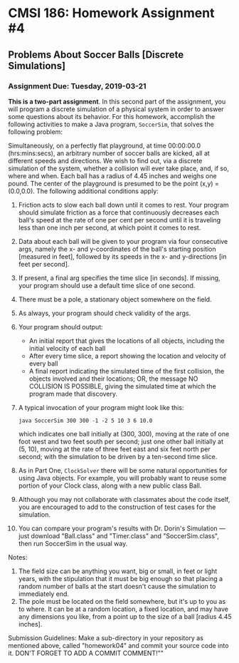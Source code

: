 

# CMSI 186: Homework Assignment #4
## Problems About Soccer Balls [Discrete Simulations]
### Assignment Due: Tuesday, 2019-03-21

<strong>This is a two-part assignment</strong>. In this second part of the assignment, you will program a discrete simulation of a physical system in order to answer some questions about its behavior. For this homework, accomplish the following activities to make a Java program, <code>SoccerSim</code>, that solves the following problem:

Simultaneously, on a perfectly flat playground, at time 00:00:00.0 (hrs:mins:secs), an arbitrary number of soccer balls are kicked, all at different speeds and directions. We wish to find out, via a discrete simulation of the system, whether a collision will ever take place, and, if so, where and when. Each ball has a radius of 4.45 inches and weighs one pound. The center of the playground is presumed to be the point (x,y) = (0.0,0.0). The following additional conditions apply:

1. Friction acts to slow each ball down until it comes to rest. Your program should simulate friction as a force that continuously decreases each ball's speed at the rate of one per cent per second until it is traveling less than one inch per second, at which point it comes to rest.
1. Data about each ball will be given to your program via four consecutive args, namely the x- and y-coordinates of the ball's starting position [measured in feet], followed by its speeds in the x- and y-directions [in feet per second].
1. If present, a final arg specifies the time slice [in seconds]. If missing, your program should use a default time slice of one second.
1. There must be a pole, a stationary object somewhere on the field.
1. As always, your program should check validity of the args.
1. Your program should output:<br />
   * An initial report that gives the locations of all objects, including the initial velocity of each ball<br />
   * After every time slice, a report showing the location and velocity of every ball<br />
   * A final report indicating the simulated time of the first collision, the objects involved and their locations; OR, the message NO COLLISION IS POSSIBLE, giving the simulated time at which the program made that discovery.
1. A typical invocation of your program might look like this:

    <code>java SoccerSim 300 300 -1 -2 5 10 3 6 10.0</code>

    which indicates one ball initially at (300, 300), moving at the rate of one foot west and two feet south per second; just one other ball initially at (5, 10), moving at the rate of three feet east and six feet north per second; with the simulation to be driven by a ten-second time slice.
1. As in Part One, <code>ClockSolver</code> there will be some natural opportunities for using Java objects. For example, you will probably want to reuse some portion of your Clock class, along with a new public class Ball.
1. Although you may not collaborate with classmates about the code itself, you are encouraged to add to the construction of test cases for the simulation.
1. You can compare your program's results with Dr. Dorin's Simulation — just download "Ball.class" and "Timer.class" and "SoccerSim.class", then run SoccerSim in the usual way.

Notes:

1. The field size can be anything you want, big or small, in feet or light years, with the stipulation that it must be big enough so that placing a random number of balls at the start doesn't cause the simulation to immediately end.
1. The pole must be located on the field somewhere, but it's up to you as to where. It can be at a random location, a fixed location, and may have any dimensions you like, from a point up to the size of a ball [radius 4.45 inches].

Submission Guidelines: Make a sub-directory in your repository as mentioned above, called "homework04" and commit your source code into it. DON'T FORGET TO ADD A COMMIT COMMENT!""
